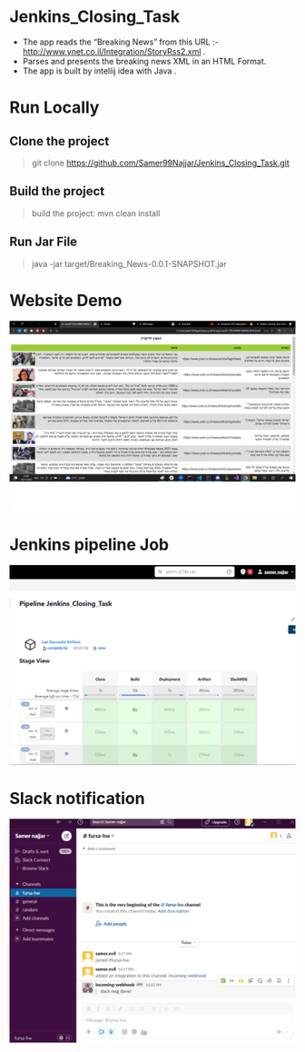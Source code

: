 # Jenkins_Closing_Task

  - The app reads the “Breaking News” from this URL :- http://www.ynet.co.il/Integration/StoryRss2.xml .
  - Parses and presents the breaking news XML in an HTML Format.
  - The app is built by intellij idea with Java .

# Run Locally

## Clone the project

 > git clone https://github.com/Samer99Najjar/Jenkins_Closing_Task.git 
  
## Build the project 

 > build the project: mvn clean install
  
## Run Jar File

 >  java -jar target/Breaking_News-0.0.1-SNAPSHOT.jar
 
 
# Website Demo

![alt text](https://github.com/Samer99Najjar/Jenkins_Closing_Task/blob/main/lastimg.png)

# Jenkins pipeline Job

![alt text](https://github.com/Samer99Najjar/Jenkins_Closing_Task/blob/main/buildimg.PNG)

# Slack notification

![alt text](https://github.com/Samer99Najjar/Jenkins_Closing_Task/blob/main/slackmsg.PNG)
